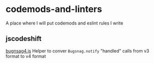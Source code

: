 # codemods-and-linters
A place where I will put codemods and eslint rules I write


## jscodeshift

[bugnsag4.js](jscodeshift/bugsnag4.js) Helper to conver `Bugsnag.notify` "handled" calls from v3 format to v4 format
